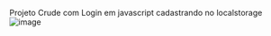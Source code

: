 Projeto Crude com Login em javascript cadastrando no localstorage 
![image](https://github.com/user-attachments/assets/62f5fcaf-ddb5-4240-913c-bd665c8b7fa3)
